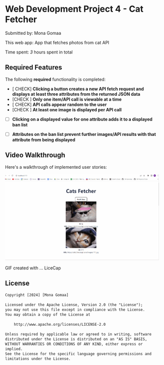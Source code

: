 # Web Development Project 4 - Cat Fetcher

Submitted by: Mona Gomaa

This web app: App that fetches photos from cat API

Time spent: *3* hours spent in total

## Required Features

The following **required** functionality is completed:

- [ CHECK] **Clicking a button creates a new API fetch request and displays at least three attributes from the returned JSON data**
- [CHECK ] **Only one item/API call is viewable at a time**
- [ CHECK] **API calls appear random to the user**
- [CHECK ] **At least one image is displayed per API call**
- [ ] **Clicking on a displayed value for one attribute adds it to a displayed ban list**
- [ ] **Attributes on the ban list prevent further images/API results with that attribute from being displayed**


## Video Walkthrough

Here's a walkthrough of implemented user stories:

<img src='https://github.com/mona-1414/cats-fetcher/blob/main/project-04.gif' title='Video Walkthrough' width='' alt='Video Walkthrough' />

<!-- Replace this with whatever GIF tool you used! -->
GIF created with ...  LiceCap


## License

    Copyright [2024] [Mona Gomaa]

    Licensed under the Apache License, Version 2.0 (the "License");
    you may not use this file except in compliance with the License.
    You may obtain a copy of the License at

        http://www.apache.org/licenses/LICENSE-2.0

    Unless required by applicable law or agreed to in writing, software
    distributed under the License is distributed on an "AS IS" BASIS,
    WITHOUT WARRANTIES OR CONDITIONS OF ANY KIND, either express or implied.
    See the License for the specific language governing permissions and
    limitations under the License.
